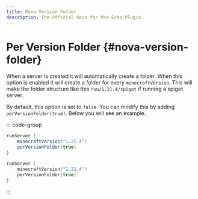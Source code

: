 ```yaml
---
title: Nova Version Folder
description: The official docs for the Echo Plugin.
---
```


# Per Version Folder {#nova-version-folder}
When a server is created it will automatically create a folder. When this option is enabled it will create a folder for every `minecraftVersion`. 
This will make the folder structure like this `run/1.21.4/spigot` if running a spigot server.

By default, this option is set to `false`. You can modify this by adding `perVersionFolder(true)`. Below you will see an example.

::: code-group
```groovy [Groovy DSL]
runServer {
    minecraftVersion("1.21.4")
    perVersionFolder(true)
}
```
```kotlin [Kotlin DSL]
runServer {
    minecraftVersion("1.21.4")
    perVersionFolder(true)
}
```
:::